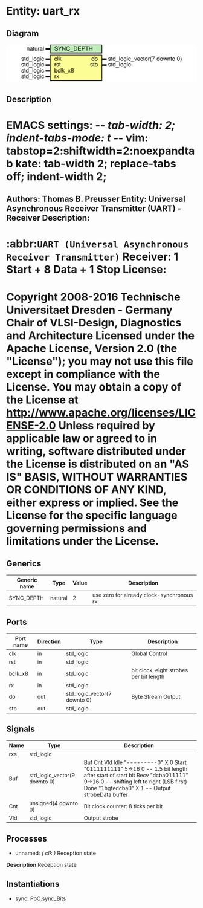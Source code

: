 # Entity: uart_rx
## Diagram
![Diagram](uart_rx.svg "Diagram")
## Description
EMACS settings: -*-  tab-width: 2; indent-tabs-mode: t -*-
vim: tabstop=2:shiftwidth=2:noexpandtab
kate: tab-width 2; replace-tabs off; indent-width 2;
=============================================================================
Authors:        Thomas B. Preusser
Entity:				 Universal Asynchronous Receiver Transmitter (UART) - Receiver
Description:
-------------------------------------
:abbr:`UART (Universal Asynchronous Receiver Transmitter)` Receiver:
1 Start + 8 Data + 1 Stop
License:
=============================================================================
Copyright 2008-2016 Technische Universitaet Dresden - Germany
                    Chair of VLSI-Design, Diagnostics and Architecture
Licensed under the Apache License, Version 2.0 (the "License");
you may not use this file except in compliance with the License.
You may obtain a copy of the License at
             http://www.apache.org/licenses/LICENSE-2.0
Unless required by applicable law or agreed to in writing, software
distributed under the License is distributed on an "AS IS" BASIS,
WITHOUT WARRANTIES OR CONDITIONS OF ANY KIND, either express or implied.
See the License for the specific language governing permissions and
limitations under the License.
=============================================================================
## Generics
| Generic name | Type    | Value | Description                               |
| ------------ | ------- | ----- | ----------------------------------------- |
| SYNC_DEPTH   | natural | 2     | use zero for already clock-synchronous rx |
## Ports
| Port name | Direction | Type                         | Description                             |
| --------- | --------- | ---------------------------- | --------------------------------------- |
| clk       | in        | std_logic                    | Global Control                          |
| rst       | in        | std_logic                    |                                         |
| bclk_x8   | in        | std_logic                    | bit clock, eight strobes per bit length |
| rx        | in        | std_logic                    |                                         |
| do        | out       | std_logic_vector(7 downto 0) | Byte Stream Output                      |
| stb       | out       | std_logic                    |                                         |
## Signals
| Name | Type                         | Description                                                                                                                                                                                                                                                                               |
| ---- | ---------------------------- | ----------------------------------------------------------------------------------------------------------------------------------------------------------------------------------------------------------------------------------------------------------------------------------------- |
| rxs  | std_logic                    |                                                                                                                                                                                                                                                                                           |
| Buf  | std_logic_vector(9 downto 0) |                Buf        Cnt  Vld  Idle     "---------0"    X    0  Start    "0111111111"  5->16  0   -- 1.5 bit length after start of start bit  Recv     "dcba011111"  9->16  0   -- shifting left to right (LSB first)  Done     "1hgfedcba0"    X    1   -- Output strobeData buffer |
| Cnt  | unsigned(4 downto 0)         | Bit clock counter: 8 ticks per bit                                                                                                                                                                                                                                                        |
| Vld  | std_logic                    | Output strobe                                                                                                                                                                                                                                                                             |
## Processes
- unnamed: _( clk )_
Reception state

**Description**
Reception state

## Instantiations
- sync: PoC.sync_Bits
